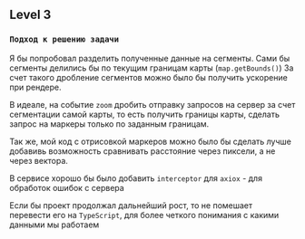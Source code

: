 ## Level 3
### `Подход к решению задачи`
Я бы попробовал разделить полученные данные на сегменты. 
Сами бы сегменты делились бы по текущим границам карты (`map.getBounds()`)
За счет такого дробление сегментов можно было бы получить ускорение при рендере.

В идеале, на событие `zoom` дробить отправку запросов на сервер за счет сегментации самой карты,
то есть получить границы карты, сделать запрос на маркеры только по заданным границам.

Так же, мой код с отрисовкой маркеров можно было бы сделать лучше
добавивь возможность сравнивать расстояние через пиксели, а не через вектора.

В сервисе хорошо бы было добавить `interceptor` для `axiox` - для обработок ошибок c сервера

Если бы проект продолжал дальнейший рост, то не помешает перевести его на `TypeScript`, для более четкого понимания с какими данными мы работаем 
